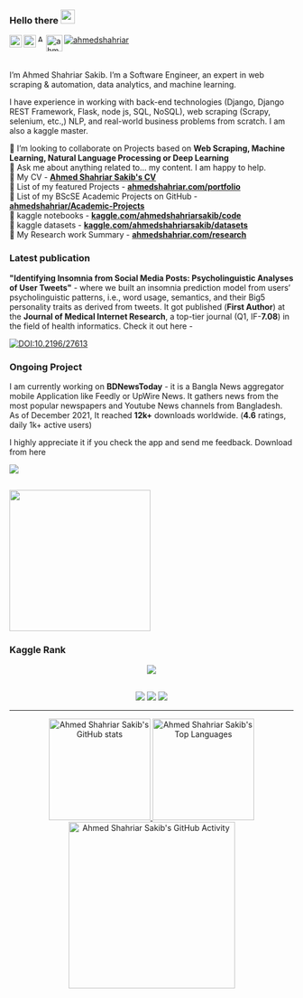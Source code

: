 <!-- <img src="https://media0.giphy.com/media/Nx0rz3jtxtEre/giphy.gif?cid=ecf05e475z0s30l4crjq7nvpzygw53ri44glm5qsrm37b0vs&rid=giphy.gif&ct=g"> -->

### Hello there <img src="https://media.giphy.com/media/hvRJCLFzcasrR4ia7z/giphy.gif" width="25">
<a href="https://www.linkedin.com/in/ahmedshahriar/">
  <img align="left" alt="Ahmed Shahriar Sakib's LinkedIn" width="22px" src="https://raw.githubusercontent.com/peterthehan/peterthehan/master/assets/linkedin.svg" />
</a>
<a href="https://twitter.com/ahmed__shahriar">
  <img align="left" alt="ahmed__shahriar | Twitter" width="22px" src="https://raw.githubusercontent.com/peterthehan/peterthehan/master/assets/twitter.svg" />
</a>
<a href="https://www.kaggle.com/ahmedshahriarsakib">
  <img align="left" alt="Ahmed Shahriar Sakib's Kaggle Profile" width="12px" src="https://symbols.getvecta.com/stencil_86/5_kaggle-icon.c9fc72341a.svg" />
</a>
<a href="mailto:ahmed.shahriar.sakib@gmail.com?subject=Github%20Visitor&body=Hi%20Sakib,...">
  <img align="left" alt="ahmed.shahriar.sakib@gmail.com" width="29px" src="https://seeklogo.com/images/G/gmail-new-2020-logo-32DBE11BB4-seeklogo.com.png" />
</a>


<a href="https://github.com/ahmedshahriar" target="_blank"><p align="left"> <img src="https://komarev.com/ghpvc/?username=ahmedshahriar&label=Profile%20views&color=129e00" alt="ahmedshahriar" /> </p><a/> 

<br/>

I’m Ahmed Shahriar Sakib. I’m a Software Engineer, an expert in web scraping & automation, data analytics, and machine learning.
  
I have experience in working with back-end technologies (Django, Django REST Framework, Flask, node js, SQL, NoSQL), web scraping (Scrapy, selenium, etc.,) NLP, and real-world business problems from scratch. I am also a kaggle master.

 
👯 I’m looking to collaborate on Projects based on **Web Scraping, Machine Learning, Natural Language Processing or Deep Learning**\
💬 Ask me about anything related to... my content. I am happy to help.\
🔵 My CV - **[Ahmed Shahriar Sakib's CV](https://ahmedshahriar.com/assets/files/ahmed_shahriar_sakib_cv.pdf)**\
🔵 List of my featured Projects - **[ahmedshahriar.com/portfolio](https://ahmedshahriar.com/portfolio)**\
🔵 List of my BScSE Academic Projects on GitHub - **[ahmedshahriar/Academic-Projects](https://github.com/ahmedshahriar/Academic-Projects)**\
🔵 kaggle notebooks - **[kaggle.com/ahmedshahriarsakib/code](https://www.kaggle.com/ahmedshahriarsakib/code)**\
🔵 kaggle datasets - **[kaggle.com/ahmedshahriarsakib/datasets](https://www.kaggle.com/ahmedshahriarsakib/datasets)**\
🔵 My Research work Summary - **[ahmedshahriar.com/research](https://ahmedshahriar.com/research)**
  
### Latest publication

**"Identifying Insomnia from Social Media Posts: Psycholinguistic Analyses of User Tweets"** - where we built an insomnia prediction model from users’ psycholinguistic patterns, i.e., word usage, semantics, and their Big5 personality traits as derived from tweets. It got published (**First Author**) at the **Journal of Medical Internet Research**, a top-tier journal (Q1, IF-**7.08**) in the field of health informatics.
Check it out here -  
  
[![DOI:10.2196/27613](http://img.shields.io/badge/DOI-10.1101/2021.01.08.425840-1E70C2.svg)](https://doi.org/10.2196/27613)

### Ongoing Project
  
I am currently working on **BDNewsToday** - it is a Bangla News aggregator mobile Application like Feedly or UpWire News. It gathers news from the most popular newspapers and Youtube News channels from Bangladesh. As of December 2021, It reached **12k+** downloads worldwide. (**4.6** ratings, daily 1k+ active users)
  
I highly appreciate it if you check the app and send me feedback. Download from here

[<img src="https://img.shields.io/badge/Google_Play-414141?style=for-the-badge&logo=google-play&logoColor=white" />](https://play.google.com/store/apps/details?id=com.softaholik.bdnewstoday&hl=en&gl=US "BDNewsToday")


<a title="BDNewstoday Android" href="https://play.google.com/store/apps/details?id=com.softaholik.bdnewstoday&hl=en&gl=US"> <img src="https://user-images.githubusercontent.com/40615350/121086998-aeeb9b00-c805-11eb-8fee-80f28a36eeca.png" width="250"/></a>
---

### Kaggle Rank

<div align="center">
  <a href="https://www.kaggle.com/ahmedshahriarsakib"><img src="https://road-to-kaggle-grandmaster.vercel.app/api/simple/ahmedshahriarsakib" /></a>
</div>
 <br> 
<p align="center">
  <img src="https://road-to-kaggle-grandmaster.vercel.app/api/badges/ahmedshahriarsakib/dataset" />
  <img src="https://road-to-kaggle-grandmaster.vercel.app/api/badges/ahmedshahriarsakib/notebook" />
  <img src="https://road-to-kaggle-grandmaster.vercel.app/api/badges/ahmedshahriarsakib/discussion" />
</p>  
  
---
  
<div align="center">
  <a href="https://github.com/ahmedshahriar">
  <img height="180em" src="https://github-readme-stats.vercel.app/api?username=ahmedshahriar&show_icons=true&theme=dark&include_all_commits=true&count_private=true" alt="Ahmed Shahriar Sakib's GitHub stats"/>
  <img height="180em" src="https://github-readme-stats.vercel.app/api/top-langs/?username=ahmedshahriar&layout=compact&langs_count=7&theme=dark" alt="Ahmed Shahriar Sakib's Top Languages"/>
  <img height="295em"  src="https://activity-graph-ahmedshahriar.herokuapp.com/graph?username=ahmedshahriar&theme=xcode" alt="Ahmed Shahriar Sakib's GitHub Activity"/>
  </a>
</div>

<!--

Here are some ideas to get you started:


- 🔭 I’m currently working on ...
- 🌱 I’m currently learning ...
- 👯 I’m looking to collaborate on ...
- 🤔 I’m looking for help with ...
- 💬 Ask me about ...
- 📫 How to reach me: ...
- 😄 Pronouns: ...
- ⚡ Fun fact: ...
-->
